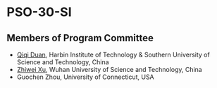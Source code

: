 # PSO-30-SI


## Members of Program Committee

* [Qiqi Duan](https://scholar.google.com/citations?user=a3BJ54cAAAAJ&hl=en), Harbin Institute of Technology & Southern University of Science and Technology, China
* [Zhiwei Xu](https://jaywayxu.github.io/), Wuhan University of Science and Technology, China
* Guochen Zhou, University of Connecticut, USA
